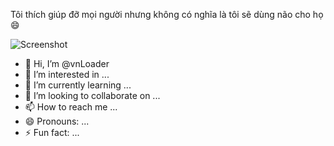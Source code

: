 Tôi thích giúp đỡ mọi người nhưng không có nghĩa là tôi sẽ dùng não cho họ 😄
<!-- display screenshot -->
![Screenshot](/assets/images/screenshots/Screenshot_1.jpg)

- 👋 Hi, I’m @vnLoader
- 👀 I’m interested in ...
- 🌱 I’m currently learning ...
- 💞️ I’m looking to collaborate on ...
- 📫 How to reach me ...
- 😄 Pronouns: ...
- ⚡ Fun fact: ...

<!---
vnLoader/vnLoader is a ✨ special ✨ repository because its `README.md` (this file) appears on your GitHub profile.
You can click the Preview link to take a look at your changes.
--->

